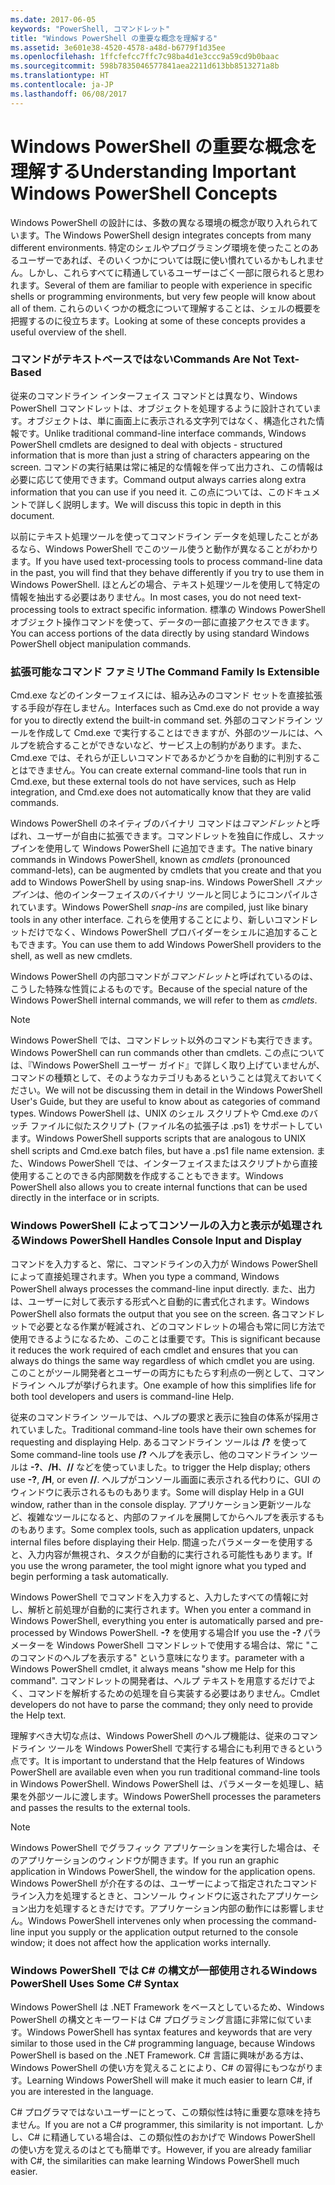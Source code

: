 ```yaml
---
ms.date: 2017-06-05
keywords: "PowerShell, コマンドレット"
title: "Windows PowerShell の重要な概念を理解する"
ms.assetid: 3e601e38-4520-4578-a48d-b6779f1d35ee
ms.openlocfilehash: 1ffcfefcc7ffc7c98ba4d1e3ccc9a59cd9b0baac
ms.sourcegitcommit: 598b7835046577841aea2211d613bb8513271a8b
ms.translationtype: HT
ms.contentlocale: ja-JP
ms.lasthandoff: 06/08/2017
---
```

# <a name="understanding-important-windows-powershell-concepts"></a><span data-ttu-id="9bb8e-103">Windows PowerShell の重要な概念を理解する</span><span class="sxs-lookup"><span data-stu-id="9bb8e-103">Understanding Important Windows PowerShell Concepts</span></span>
<span data-ttu-id="9bb8e-104">Windows PowerShell の設計には、多数の異なる環境の概念が取り入れられています。</span><span class="sxs-lookup"><span data-stu-id="9bb8e-104">The Windows PowerShell design integrates concepts from many different environments.</span></span> <span data-ttu-id="9bb8e-105">特定のシェルやプログラミング環境を使ったことのあるユーザーであれば、そのいくつかについては既に使い慣れているかもしれません。しかし、これらすべてに精通しているユーザーはごく一部に限られると思われます。</span><span class="sxs-lookup"><span data-stu-id="9bb8e-105">Several of them are familiar to people with experience in specific shells or programming environments, but very few people will know about all of them.</span></span> <span data-ttu-id="9bb8e-106">これらのいくつかの概念について理解することは、シェルの概要を把握するのに役立ちます。</span><span class="sxs-lookup"><span data-stu-id="9bb8e-106">Looking at some of these concepts provides a useful overview of the shell.</span></span>

### <a name="commands-are-not-text-based"></a><span data-ttu-id="9bb8e-107">コマンドがテキストベースではない</span><span class="sxs-lookup"><span data-stu-id="9bb8e-107">Commands Are Not Text-Based</span></span>
<span data-ttu-id="9bb8e-108">従来のコマンドライン インターフェイス コマンドとは異なり、Windows PowerShell コマンドレットは、オブジェクトを処理するように設計されています。オブジェクトは、単に画面上に表示される文字列ではなく、構造化された情報です。</span><span class="sxs-lookup"><span data-stu-id="9bb8e-108">Unlike traditional command-line interface commands, Windows PowerShell cmdlets are designed to deal with objects - structured information that is more than just a string of characters appearing on the screen.</span></span> <span data-ttu-id="9bb8e-109">コマンドの実行結果は常に補足的な情報を伴って出力され、この情報は必要に応じて使用できます。</span><span class="sxs-lookup"><span data-stu-id="9bb8e-109">Command output always carries along extra information that you can use if you need it.</span></span> <span data-ttu-id="9bb8e-110">この点については、このドキュメントで詳しく説明します。</span><span class="sxs-lookup"><span data-stu-id="9bb8e-110">We will discuss this topic in depth in this document.</span></span>

<span data-ttu-id="9bb8e-111">以前にテキスト処理ツールを使ってコマンドライン データを処理したことがあるなら、Windows PowerShell でこのツール使うと動作が異なることがわかります。</span><span class="sxs-lookup"><span data-stu-id="9bb8e-111">If you have used text-processing tools to process command-line data in the past, you will find that they behave differently if you try to use them in Windows PowerShell.</span></span> <span data-ttu-id="9bb8e-112">ほとんどの場合、テキスト処理ツールを使用して特定の情報を抽出する必要はありません。</span><span class="sxs-lookup"><span data-stu-id="9bb8e-112">In most cases, you do not need text-processing tools to extract specific information.</span></span> <span data-ttu-id="9bb8e-113">標準の Windows PowerShell オブジェクト操作コマンドを使って、データの一部に直接アクセスできます。</span><span class="sxs-lookup"><span data-stu-id="9bb8e-113">You can access portions of the data directly by using standard Windows PowerShell object manipulation commands.</span></span>

### <a name="the-command-family-is-extensible"></a><span data-ttu-id="9bb8e-114">拡張可能なコマンド ファミリ</span><span class="sxs-lookup"><span data-stu-id="9bb8e-114">The Command Family Is Extensible</span></span>
<span data-ttu-id="9bb8e-115">Cmd.exe などのインターフェイスには、組み込みのコマンド セットを直接拡張する手段が存在しません。</span><span class="sxs-lookup"><span data-stu-id="9bb8e-115">Interfaces such as Cmd.exe do not provide a way for you to directly extend the built-in command set.</span></span> <span data-ttu-id="9bb8e-116">外部のコマンドライン ツールを作成して Cmd.exe で実行することはできますが、外部のツールには、ヘルプを統合することができないなど、サービス上の制約があります。また、Cmd.exe では、それらが正しいコマンドであるかどうかを自動的に判別することはできません。</span><span class="sxs-lookup"><span data-stu-id="9bb8e-116">You can create external command-line tools that run in Cmd.exe, but these external tools do not have services, such as Help integration, and Cmd.exe does not automatically know that they are valid commands.</span></span>

<span data-ttu-id="9bb8e-117">Windows PowerShell のネイティブのバイナリ コマンドは*コマンドレット*と呼ばれ、ユーザーが自由に拡張できます。コマンドレットを独自に作成し、スナップインを使用して Windows PowerShell に追加できます。</span><span class="sxs-lookup"><span data-stu-id="9bb8e-117">The native binary commands in Windows PowerShell, known as *cmdlets* (pronounced command-lets), can be augmented by cmdlets that you create and that you add to Windows PowerShell by using snap-ins.</span></span> <span data-ttu-id="9bb8e-118">Windows PowerShell *スナップイン*は、他のインターフェイスのバイナリ ツールと同じようにコンパイルされています。</span><span class="sxs-lookup"><span data-stu-id="9bb8e-118">Windows PowerShell *snap-ins* are compiled, just like binary tools in any other interface.</span></span> <span data-ttu-id="9bb8e-119">これらを使用することにより、新しいコマンドレットだけでなく、Windows PowerShell プロバイダーをシェルに追加することもできます。</span><span class="sxs-lookup"><span data-stu-id="9bb8e-119">You can use them to add Windows PowerShell providers to the shell, as well as new cmdlets.</span></span>

<span data-ttu-id="9bb8e-120">Windows PowerShell の内部コマンドが*コマンドレット*と呼ばれているのは、こうした特殊な性質によるものです。</span><span class="sxs-lookup"><span data-stu-id="9bb8e-120">Because of the special nature of the Windows PowerShell internal commands, we will refer to them as *cmdlets*.</span></span>

> [!NOTE]
> <span data-ttu-id="9bb8e-121">Windows PowerShell では、コマンドレット以外のコマンドも実行できます。</span><span class="sxs-lookup"><span data-stu-id="9bb8e-121">Windows PowerShell can run commands other than cmdlets.</span></span> <span data-ttu-id="9bb8e-122">この点については、『Windows PowerShell ユーザー ガイド』で詳しく取り上げていませんが、コマンドの種類として、そのようなカテゴリもあるということは覚えておいてください。</span><span class="sxs-lookup"><span data-stu-id="9bb8e-122">We will not be discussing them in detail in the Windows PowerShell User's Guide, but they are useful to know about as categories of command types.</span></span> <span data-ttu-id="9bb8e-123">Windows PowerShell は、UNIX のシェル スクリプトや Cmd.exe のバッチ ファイルに似たスクリプト (ファイル名の拡張子は .ps1) をサポートしています。</span><span class="sxs-lookup"><span data-stu-id="9bb8e-123">Windows PowerShell supports scripts that are analogous to UNIX shell scripts and Cmd.exe batch files, but have a .ps1 file name extension.</span></span> <span data-ttu-id="9bb8e-124">また、Windows PowerShell では、インターフェイスまたはスクリプトから直接使用することのできる内部関数を作成することもできます。</span><span class="sxs-lookup"><span data-stu-id="9bb8e-124">Windows PowerShell also allows you to create internal functions that can be used directly in the interface or in scripts.</span></span>

### <a name="windows-powershell-handles-console-input-and-display"></a><span data-ttu-id="9bb8e-125">Windows PowerShell によってコンソールの入力と表示が処理される</span><span class="sxs-lookup"><span data-stu-id="9bb8e-125">Windows PowerShell Handles Console Input and Display</span></span>
<span data-ttu-id="9bb8e-126">コマンドを入力すると、常に、コマンドラインの入力が Windows PowerShell によって直接処理されます。</span><span class="sxs-lookup"><span data-stu-id="9bb8e-126">When you type a command, Windows PowerShell always processes the command-line input directly.</span></span> <span data-ttu-id="9bb8e-127">また、出力は、ユーザーに対して表示する形式へと自動的に書式化されます。</span><span class="sxs-lookup"><span data-stu-id="9bb8e-127">Windows PowerShell also formats the output that you see on the screen.</span></span> <span data-ttu-id="9bb8e-128">各コマンドレットで必要となる作業が軽減され、どのコマンドレットの場合も常に同じ方法で使用できるようになるため、このことは重要です。</span><span class="sxs-lookup"><span data-stu-id="9bb8e-128">This is significant because it reduces the work required of each cmdlet and ensures that you can always do things the same way regardless of which cmdlet you are using.</span></span> <span data-ttu-id="9bb8e-129">このことがツール開発者とユーザーの両方にもたらす利点の一例として、コマンドライン ヘルプが挙げられます。</span><span class="sxs-lookup"><span data-stu-id="9bb8e-129">One example of how this simplifies life for both tool developers and users is command-line Help.</span></span>

<span data-ttu-id="9bb8e-130">従来のコマンドライン ツールでは、ヘルプの要求と表示に独自の体系が採用されていました。</span><span class="sxs-lookup"><span data-stu-id="9bb8e-130">Traditional command-line tools have their own schemes for requesting and displaying Help.</span></span> <span data-ttu-id="9bb8e-131">あるコマンドライン ツールは **/?** を使って</span><span class="sxs-lookup"><span data-stu-id="9bb8e-131">Some command-line tools use **/?**</span></span> <span data-ttu-id="9bb8e-132">ヘルプを表示し、他のコマンドライン ツールは **-?**、**/H**、**//** などを使っていました。</span><span class="sxs-lookup"><span data-stu-id="9bb8e-132">to trigger the Help display; others use **-?**, **/H**, or even **//**.</span></span> <span data-ttu-id="9bb8e-133">ヘルプがコンソール画面に表示される代わりに、GUI のウィンドウに表示されるものもあります。</span><span class="sxs-lookup"><span data-stu-id="9bb8e-133">Some will display Help in a GUI window, rather than in the console display.</span></span> <span data-ttu-id="9bb8e-134">アプリケーション更新ツールなど、複雑なツールになると、内部のファイルを展開してからヘルプを表示するものもあります。</span><span class="sxs-lookup"><span data-stu-id="9bb8e-134">Some complex tools, such as application updaters, unpack internal files before displaying their Help.</span></span> <span data-ttu-id="9bb8e-135">間違ったパラメーターを使用すると、入力内容が無視され、タスクが自動的に実行される可能性もあります。</span><span class="sxs-lookup"><span data-stu-id="9bb8e-135">If you use the wrong parameter, the tool might ignore what you typed and begin performing a task automatically.</span></span>

<span data-ttu-id="9bb8e-136">Windows PowerShell でコマンドを入力すると、入力したすべての情報に対し、解析と前処理が自動的に実行されます。</span><span class="sxs-lookup"><span data-stu-id="9bb8e-136">When you enter a command in Windows PowerShell, everything you enter is automatically parsed and pre-processed by Windows PowerShell.</span></span> <span data-ttu-id="9bb8e-137">**-?** を使用する場合</span><span class="sxs-lookup"><span data-stu-id="9bb8e-137">If you use the **-?**</span></span> <span data-ttu-id="9bb8e-138">パラメーターを Windows PowerShell コマンドレットで使用する場合は、常に "このコマンドのヘルプを表示する" という意味になります。</span><span class="sxs-lookup"><span data-stu-id="9bb8e-138">parameter with a Windows PowerShell cmdlet, it always means "show me Help for this command".</span></span> <span data-ttu-id="9bb8e-139">コマンドレットの開発者は、ヘルプ テキストを用意するだけでよく、コマンドを解析するための処理を自ら実装する必要はありません。</span><span class="sxs-lookup"><span data-stu-id="9bb8e-139">Cmdlet developers do not have to parse the command; they only need to provide the Help text.</span></span>

<span data-ttu-id="9bb8e-140">理解すべき大切な点は、Windows PowerShell のヘルプ機能は、従来のコマンドライン ツールを Windows PowerShell で実行する場合にも利用できるという点です。</span><span class="sxs-lookup"><span data-stu-id="9bb8e-140">It is important to understand that the Help features of Windows PowerShell are available even when you run traditional command-line tools in Windows PowerShell.</span></span> <span data-ttu-id="9bb8e-141">Windows PowerShell は、パラメーターを処理し、結果を外部ツールに渡します。</span><span class="sxs-lookup"><span data-stu-id="9bb8e-141">Windows PowerShell processes the parameters and passes the results to the external tools.</span></span>

> [!NOTE]
> <span data-ttu-id="9bb8e-142">Windows PowerShell でグラフィック アプリケーションを実行した場合は、そのアプリケーションのウィンドウが開きます。</span><span class="sxs-lookup"><span data-stu-id="9bb8e-142">If you run an graphic application in Windows PowerShell, the window for the application opens.</span></span> <span data-ttu-id="9bb8e-143">Windows PowerShell が介在するのは、ユーザーによって指定されたコマンドライン入力を処理するときと、コンソール ウィンドウに返されたアプリケーション出力を処理するときだけです。アプリケーション内部の動作には影響しません。</span><span class="sxs-lookup"><span data-stu-id="9bb8e-143">Windows PowerShell intervenes only when processing the command-line input you supply or the application output returned to the console window; it does not affect how the application works internally.</span></span>

### <a name="windows-powershell-uses-some-c-syntax"></a><span data-ttu-id="9bb8e-144">Windows PowerShell では C# の構文が一部使用される</span><span class="sxs-lookup"><span data-stu-id="9bb8e-144">Windows PowerShell Uses Some C# Syntax</span></span>
<span data-ttu-id="9bb8e-145">Windows PowerShell は .NET Framework をベースとしているため、Windows PowerShell の構文とキーワードは C# プログラミング言語に非常に似ています。</span><span class="sxs-lookup"><span data-stu-id="9bb8e-145">Windows PowerShell has syntax features and keywords that are very similar to those used in the C# programming language, because Windows PowerShell is based on the .NET Framework.</span></span> <span data-ttu-id="9bb8e-146">C# 言語に興味がある方は、Windows PowerShell の使い方を覚えることにより、C# の習得にもつながります。</span><span class="sxs-lookup"><span data-stu-id="9bb8e-146">Learning Windows PowerShell will make it much easier to learn C#, if you are interested in the language.</span></span>

<span data-ttu-id="9bb8e-147">C# プログラマではないユーザーにとって、この類似性は特に重要な意味を持ちません。</span><span class="sxs-lookup"><span data-stu-id="9bb8e-147">If you are not a C# programmer, this similarity is not important.</span></span> <span data-ttu-id="9bb8e-148">しかし、C# に精通している場合は、この類似性のおかげで Windows PowerShell の使い方を覚えるのはとても簡単です。</span><span class="sxs-lookup"><span data-stu-id="9bb8e-148">However, if you are already familiar with C#, the similarities can make learning Windows PowerShell much easier.</span></span>

